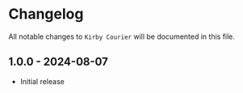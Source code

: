 # Changelog

All notable changes to `Kirby Courier` will be documented in this file.

## 1.0.0 - 2024-08-07

- Initial release
